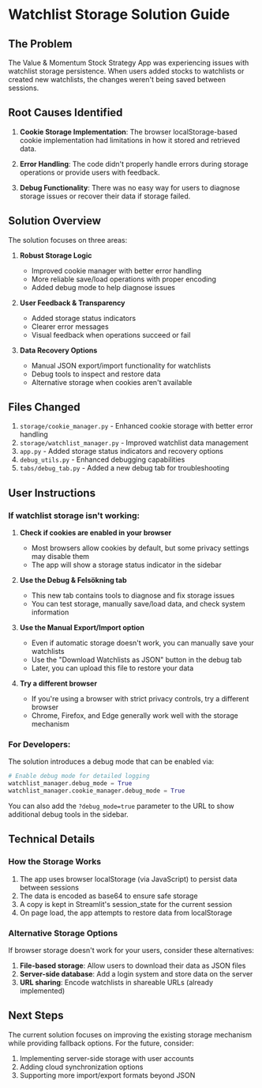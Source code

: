 # Watchlist Storage Solution Guide

## The Problem

The Value & Momentum Stock Strategy App was experiencing issues with watchlist storage persistence. When users added stocks to watchlists or created new watchlists, the changes weren't being saved between sessions.

## Root Causes Identified

1. **Cookie Storage Implementation**: The browser localStorage-based cookie implementation had limitations in how it stored and retrieved data.

2. **Error Handling**: The code didn't properly handle errors during storage operations or provide users with feedback.

3. **Debug Functionality**: There was no easy way for users to diagnose storage issues or recover their data if storage failed.

## Solution Overview

The solution focuses on three areas:

1. **Robust Storage Logic**
   - Improved cookie manager with better error handling
   - More reliable save/load operations with proper encoding
   - Added debug mode to help diagnose issues

2. **User Feedback & Transparency**
   - Added storage status indicators
   - Clearer error messages
   - Visual feedback when operations succeed or fail

3. **Data Recovery Options**
   - Manual JSON export/import functionality for watchlists
   - Debug tools to inspect and restore data
   - Alternative storage when cookies aren't available

## Files Changed

1. `storage/cookie_manager.py` - Enhanced cookie storage with better error handling
2. `storage/watchlist_manager.py` - Improved watchlist data management
3. `app.py` - Added storage status indicators and recovery options
4. `debug_utils.py` - Enhanced debugging capabilities
5. `tabs/debug_tab.py` - Added a new debug tab for troubleshooting

## User Instructions

### If watchlist storage isn't working:

1. **Check if cookies are enabled in your browser**
   - Most browsers allow cookies by default, but some privacy settings may disable them
   - The app will show a storage status indicator in the sidebar

2. **Use the Debug & Felsökning tab**
   - This new tab contains tools to diagnose and fix storage issues
   - You can test storage, manually save/load data, and check system information

3. **Use the Manual Export/Import option**
   - Even if automatic storage doesn't work, you can manually save your watchlists
   - Use the "Download Watchlists as JSON" button in the debug tab
   - Later, you can upload this file to restore your data

4. **Try a different browser**
   - If you're using a browser with strict privacy controls, try a different browser
   - Chrome, Firefox, and Edge generally work well with the storage mechanism

### For Developers:

The solution introduces a debug mode that can be enabled via:

```python
# Enable debug mode for detailed logging
watchlist_manager.debug_mode = True
watchlist_manager.cookie_manager.debug_mode = True
```

You can also add the `?debug_mode=true` parameter to the URL to show additional debug tools in the sidebar.

## Technical Details

### How the Storage Works

1. The app uses browser localStorage (via JavaScript) to persist data between sessions
2. The data is encoded as base64 to ensure safe storage
3. A copy is kept in Streamlit's session_state for the current session
4. On page load, the app attempts to restore data from localStorage

### Alternative Storage Options

If browser storage doesn't work for your users, consider these alternatives:

1. **File-based storage**: Allow users to download their data as JSON files
2. **Server-side database**: Add a login system and store data on the server
3. **URL sharing**: Encode watchlists in shareable URLs (already implemented)

## Next Steps

The current solution focuses on improving the existing storage mechanism while providing fallback options. For the future, consider:

1. Implementing server-side storage with user accounts
2. Adding cloud synchronization options
3. Supporting more import/export formats beyond JSON
